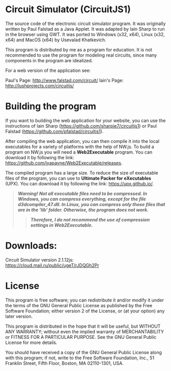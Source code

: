 # Circuit Simulator (CircuitJS1)
The source code of the electronic circuit simulator program. It was originally written by Paul Falstad as a Java Applet. It was adapted by Iain Sharp to run in the browser using GWT. It was ported to Windows (x32, x64), Linux (x32, x64) and MacOS (x64) by Usevalad Khatkevich.

This program is distributed by me as a program for education. It is not recommended to use the program for modeling real circuits, since many components in the program are idealized.

For a web version of the application see:

Paul's Page: http://www.falstad.com/circuit/
Iain's Page: http://lushprojects.com/circuitjs/

# Building the program

If you want to building the web application for your website, you can use the instructions of Iain Sharp (https://github.com/sharpie7/circuitjs1) or Paul Falstad (https://github.com/pfalstad/circuitjs1).

After compiling the web application, you can then compile it into the local executables for a variety of platforms with the help of NW.js. To build a program on NW.js you will need a **Web2Executable** program. You can download it by following the link: https://github.com/jyapayne/Web2Executable/releases.

The compiled program has a large size. To reduce the size of executable files of the program, you can use to **Ultimate Packer for eXecutables** (UPX). You can download it by following the link: https://upx.github.io/.

> ***Warning! Not all executable files need to be compressed. In Windows, you can compress everything, except for the file d3dcompiler_47.dll. In Linux, you can compress only those files that are in the 'lib' folder. Otherwise, the program does not work.***
>> ***Therefore, I do not recommend the use of compression settings in Web2Executable.***

# Downloads:

Circuit Simulator version 2.1.12js: https://cloud.mail.ru/public/ugeT/rJDQGh2Pr

# License

This program is free software; you can redistribute it and/or modify it under the terms of the GNU General Public License as published by the Free Software Foundation; either version 2 of the License, or (at your option) any later version.

This program is distributed in the hope that it will be useful, but WITHOUT ANY WARRANTY; without even the implied warranty of MERCHANTABILITY or FITNESS FOR A PARTICULAR PURPOSE. See the GNU General Public License for more details.

You should have received a copy of the GNU General Public License along with this program; if not, write to the Free Software Foundation, Inc., 51 Franklin Street, Fifth Floor, Boston, MA 02110-1301, USA.
